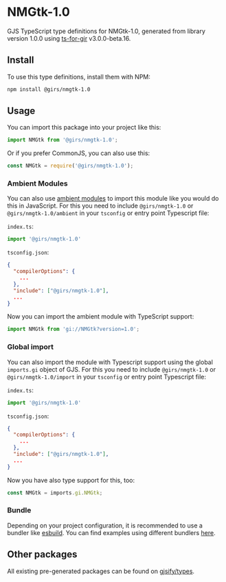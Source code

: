 
# NMGtk-1.0

GJS TypeScript type definitions for NMGtk-1.0, generated from library version 1.0.0 using [ts-for-gir](https://github.com/gjsify/ts-for-gir) v3.0.0-beta.16.


## Install

To use this type definitions, install them with NPM:
```bash
npm install @girs/nmgtk-1.0
```

## Usage

You can import this package into your project like this:
```ts
import NMGtk from '@girs/nmgtk-1.0';
```

Or if you prefer CommonJS, you can also use this:
```ts
const NMGtk = require('@girs/nmgtk-1.0');
```

### Ambient Modules

You can also use [ambient modules](https://github.com/gjsify/ts-for-gir/tree/main/packages/cli#ambient-modules) to import this module like you would do this in JavaScript.
For this you need to include `@girs/nmgtk-1.0` or `@girs/nmgtk-1.0/ambient` in your `tsconfig` or entry point Typescript file:

`index.ts`:
```ts
import '@girs/nmgtk-1.0'
```

`tsconfig.json`:
```json
{
  "compilerOptions": {
    ...
  },
  "include": ["@girs/nmgtk-1.0"],
  ...
}
```

Now you can import the ambient module with TypeScript support: 

```ts
import NMGtk from 'gi://NMGtk?version=1.0';
```

### Global import

You can also import the module with Typescript support using the global `imports.gi` object of GJS.
For this you need to include `@girs/nmgtk-1.0` or `@girs/nmgtk-1.0/import` in your `tsconfig` or entry point Typescript file:

`index.ts`:
```ts
import '@girs/nmgtk-1.0'
```

`tsconfig.json`:
```json
{
  "compilerOptions": {
    ...
  },
  "include": ["@girs/nmgtk-1.0"],
  ...
}
```

Now you have also type support for this, too:

```ts
const NMGtk = imports.gi.NMGtk;
```

### Bundle

Depending on your project configuration, it is recommended to use a bundler like [esbuild](https://esbuild.github.io/). You can find examples using different bundlers [here](https://github.com/gjsify/ts-for-gir/tree/main/examples).

## Other packages

All existing pre-generated packages can be found on [gjsify/types](https://github.com/gjsify/types).

